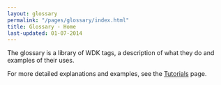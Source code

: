 ```yaml
---
layout: glossary
permalink: "/pages/glossary/index.html"
title: Glossary - Home
last-updated: 01-07-2014
---
```


The glossary is a library of WDK tags, a description of what they do and examples of their uses.

For more detailed explanations and examples, see the [Tutorials](/pages/tutorials/tutorials.html) page. 